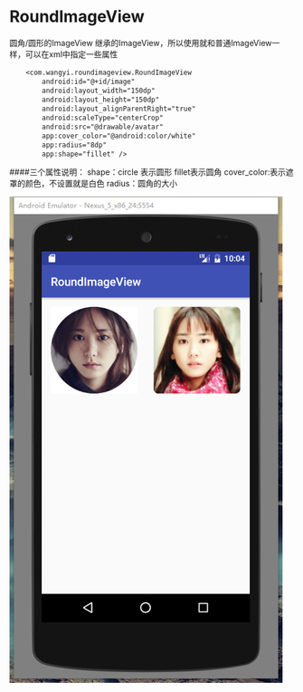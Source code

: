 # RoundImageView
圆角/圆形的ImageView 继承的ImageView，所以使用就和普通ImageView一样，可以在xml中指定一些属性
```
    <com.wangyi.roundimageview.RoundImageView
        android:id="@+id/image"
        android:layout_width="150dp"
        android:layout_height="150dp"
        android:layout_alignParentRight="true"
        android:scaleType="centerCrop"
        android:src="@drawable/avatar"
        app:cover_color="@android:color/white"
        app:radius="8dp"
        app:shape="fillet" />
```
####三个属性说明：
shape：circle 表示圆形 fillet表示圆角
cover_color:表示遮罩的颜色，不设置就是白色
radius：圆角的大小

![](/image/sample.png)
